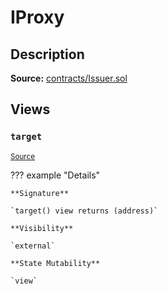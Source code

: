 # IProxy

## Description

**Source:** [contracts/Issuer.sol](https://github.com/Synthetixio/synthetix/tree/v2.66.0-alpha/contracts/Issuer.sol)

## Views

### `target`

<sub>[Source](https://github.com/Synthetixio/synthetix/tree/v2.66.0-alpha/contracts/Issuer.sol#L32)</sub>

??? example "Details"

    **Signature**

    `target() view returns (address)`

    **Visibility**

    `external`

    **State Mutability**

    `view`
